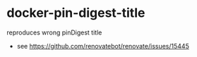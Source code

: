 # docker-pin-digest-title
reproduces wrong pinDigest title


- see https://github.com/renovatebot/renovate/issues/15445
